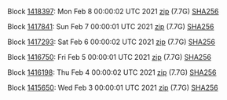 Block [1418397](https://insight.dash.org/insight/block/000000000000000bed9438d6b9add3b19266210a72ddd17780c1c3b8088aaa06): Mon Feb  8 00:00:02 UTC 2021 [zip](https://dash-bootstrap.ams3.digitaloceanspaces.com/mainnet/2021-02-08/bootstrap.dat.zip) (7.7G) [SHA256](https://dash-bootstrap.ams3.digitaloceanspaces.com/mainnet/2021-02-08/sha256.txt)

Block [1417841](https://insight.dash.org/insight/block/0000000000000004b689b94e390f117fc3b76af8f2f25e1cb19ae4136d8c26d2): Sun Feb  7 00:00:01 UTC 2021 [zip](https://dash-bootstrap.ams3.digitaloceanspaces.com/mainnet/2021-02-07/bootstrap.dat.zip) (7.7G) [SHA256](https://dash-bootstrap.ams3.digitaloceanspaces.com/mainnet/2021-02-07/sha256.txt)

Block [1417293](https://insight.dash.org/insight/block/00000000000000102652f51b1ec4d5babe74fd2c37532e8b0329260bffc559ab): Sat Feb  6 00:00:02 UTC 2021 [zip](https://dash-bootstrap.ams3.digitaloceanspaces.com/mainnet/2021-02-06/bootstrap.dat.zip) (7.7G) [SHA256](https://dash-bootstrap.ams3.digitaloceanspaces.com/mainnet/2021-02-06/sha256.txt)

Block [1416750](https://insight.dash.org/insight/block/00000000000000077f36ee6305dba09ef3ad5dbefd7156b1641e9ed703ea4658): Fri Feb  5 00:00:01 UTC 2021 [zip](https://dash-bootstrap.ams3.digitaloceanspaces.com/mainnet/2021-02-05/bootstrap.dat.zip) (7.7G) [SHA256](https://dash-bootstrap.ams3.digitaloceanspaces.com/mainnet/2021-02-05/sha256.txt)

Block [1416198](https://insight.dash.org/insight/block/0000000000000015bc0463405e91878f8469bbbbb301380480535274dcb1ba93): Thu Feb  4 00:00:02 UTC 2021 [zip](https://dash-bootstrap.ams3.digitaloceanspaces.com/mainnet/2021-02-04/bootstrap.dat.zip) (7.7G) [SHA256](https://dash-bootstrap.ams3.digitaloceanspaces.com/mainnet/2021-02-04/sha256.txt)

Block [1415650](https://insight.dash.org/insight/block/000000000000000a3edf413a85c511b4db71c78374fd8753f002152b8acb2064): Wed Feb  3 00:00:01 UTC 2021 [zip](https://dash-bootstrap.ams3.digitaloceanspaces.com/mainnet/2021-02-03/bootstrap.dat.zip) (7.7G) [SHA256](https://dash-bootstrap.ams3.digitaloceanspaces.com/mainnet/2021-02-03/sha256.txt)
